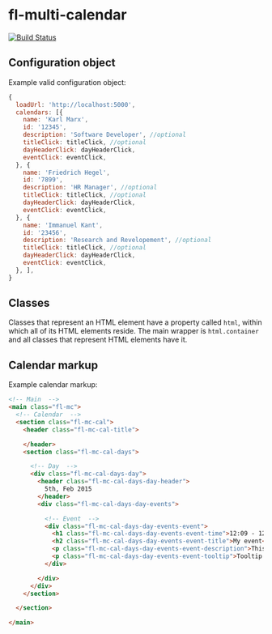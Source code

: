 # fl-multi-calendar
[![Build Status](https://travis-ci.org/fourlabsldn/fl-multi-calendar-2.svg?branch=master)](https://travis-ci.org/fourlabsldn/fl-multi-calendar-2)

## Configuration object

Example valid configuration object:

``` javascript
{
  loadUrl: 'http://localhost:5000',
  calendars: [{
    name: 'Karl Marx',
    id: '12345',
    description: 'Software Developer', //optional
    titleClick: titleClick, //optional
    dayHeaderClick: dayHeaderClick,
    eventClick: eventClick,
  }, {
    name: 'Friedrich Hegel',
    id: '7899',
    description: 'HR Manager', //optional
    titleClick: titleClick, //optional
    dayHeaderClick: dayHeaderClick,
    eventClick: eventClick,
  }, {
    name: 'Immanuel Kant',
    id: '23456',
    description: 'Research and Revelopement', //optional
    titleClick: titleClick, //optional
    dayHeaderClick: dayHeaderClick,
    eventClick: eventClick,
  }, ],
}
```

## Classes

Classes that represent an HTML element have a property called `html`, within which all of its HTML elements reside. The main wrapper is `html.container` and all classes that represent HTML elements have it.

## Calendar markup

Example calendar markup:
``` html
<!-- Main  -->
<main class="fl-mc">
  <!-- Calendar  -->
  <section class="fl-mc-cal">
    <header class="fl-mc-cal-title">

    </header>
    <section class="fl-mc-cal-days">

      <!-- Day  -->
      <div class="fl-mc-cal-days-day">
        <header class="fl-mc-cal-days-day-header">
          5th, Feb 2015
        </header>
        <div class="fl-mc-cal-days-day-events">

          <!-- Event  -->
          <div class="fl-mc-cal-days-day-events-event">
            <h1 class="fl-mc-cal-days-day-events-event-time">12:09 - 12:30</h1>
            <h2 class="fl-mc-cal-days-day-events-event-title">My event</h2>
            <p class="fl-mc-cal-days-day-events-event-description">This is a nice event description</p>
            <p class="fl-mc-cal-days-day-events-event-tooltip">Tooltip info</p>
          </div>

        </div>
      </div>
    </section>

  </section>

</main>
```
